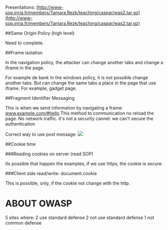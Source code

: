 Presentations: [http://www-sop.inria.fr/members/Tamara.Rezk/teaching/caspar/was2.tar.gz](http://www-sop.inria.fr/members/Tamara.Rezk/teaching/caspar/was2.tar.gz)

##Same Origin Policy (high level)

Need to complete.

##Frame isolation

In the navigation policy, the attacker can change another tabs and change a iframe in the page.

For example de bank In the windows policy, it is not possible change another tabs. But can change the same tabs a place in the page that use iframe. For example, gadget page.

##Fragment Identifier Messaging

This is when we send information by navigating a frame: www.example.com/#hello This method to communication no reload the page. No network traffic. it's not a security cannel: we can't secure the authentication

Correct way to use post message: ![](https://i.imgur.com/NRRda82.png)

##Cookie time

###Reading cookies on server (read SOP)

Its possible that happen the examples, if we use https, the cookie is secure.

###Client side read/write: document.cookie

This is possible, only, if the cookie not change with the http.

# ABOUT OWASP
5 sites where: 2 use standard defense 2 not use standard defense 1 not common defense
